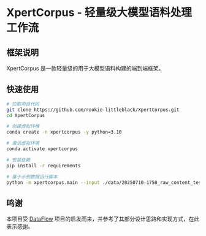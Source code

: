 # XpertCorpus - 轻量级大模型语料处理工作流

## 框架说明

XpertCorpus 是一款轻量级的用于大模型语料构建的端到端框架。

## 快速使用

```bash
# 拉取项目代码
git clone https://github.com/rookie-littleblack/XpertCorpus.git
cd XpertCorpus

# 创建虚拟环境
conda create -n xpertcorpus -y python=3.10

# 激活虚拟环境
conda activate xpertcorpus

# 安装依赖
pip install -r requirements

# 基于示例数据运行脚本
python -m xpertcorpus.main --input ./data/20250710-1750_raw_content_test_1.jsonl --output ./output --max_workers 10
```

## 鸣谢

本项目受 [DataFlow](https://github.com/OpenDCAI/DataFlow) 项目的启发而来，并参考了其部分设计思路和实现方式，在此表示感谢。